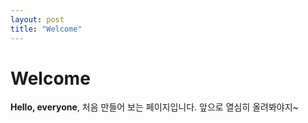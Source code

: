 ```yaml
---
layout: post
title: "Welcome"
---
```


# Welcome

**Hello, everyone**, 처음 만들어 보는 페이지입니다. 앞으로 열심히 올려봐야지~
